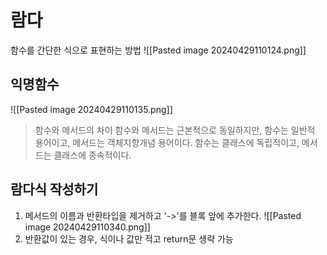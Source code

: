 # 람다
함수를 간단한 식으로 표현하는 방법
![[Pasted image 20240429110124.png]]
## 익명함수
![[Pasted image 20240429110135.png]]
> 함수와 메서드의 차이
> 함수와 메서드는 근본적으로 동일하지만, 
> 함수는 일반적 용어이고, 
> 메서드는 객체지향개념 용어이다.
> 함수는 클래스에 독립적이고,
> 메서드는 클래스에 종속적이다.
## 람다식 작성하기
1. 메서드의 이름과 반환타입을 제거하고 '->'를 블록 앞에 추가한다.
   ![[Pasted image 20240429110340.png]]
2. 반환값이 있는 경우, 식이나 값만 적고 return문 생략 가능
   


